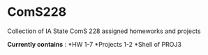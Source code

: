 # ComS228
Collection of IA State ComS 228 assigned homeworks and projects

**Currently contains** :
*HW 1-7
*Projects 1-2
*Shell of PROJ3

